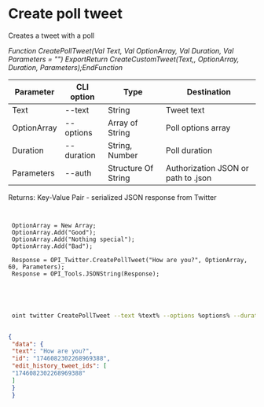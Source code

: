 ﻿---
sidebar_position: 5
---

# Create poll tweet
 Creates a tweet with a poll


*Function CreatePollTweet(Val Text, Val OptionArray, Val Duration, Val Parameters = "") ExportReturn CreateCustomTweet(Text,, OptionArray, Duration, Parameters);EndFunction*

 | Parameter | CLI option | Type | Destination |
 |-|-|-|-|
 | Text | --text | String | Tweet text |
 | OptionArray | --options | Array of String | Poll options array |
 | Duration | --duration | String, Number | Poll duration |
 | Parameters | --auth | Structure Of String | Authorization JSON or path to .json |

 
 Returns: Key-Value Pair - serialized JSON response from Twitter

```bsl title="Code example"
	
 
 OptionArray = New Array;
 OptionArray.Add("Good");
 OptionArray.Add("Nothing special");
 OptionArray.Add("Bad");
 
 Response = OPI_Twitter.CreatePollTweet("How are you?", OptionArray, 60, Parameters);
 Response = OPI_Tools.JSONString(Response);
 
 
	
```

```sh title="CLI command example"
 
 oint twitter CreatePollTweet --text %text% --options %options% --duration %duration% --auth %auth%


```


```json title="Result"

{
 "data": {
 "text": "How are you?",
 "id": "1746082302268969388",
 "edit_history_tweet_ids": [
 "1746082302268969388"
 ]
 }
 }

```
